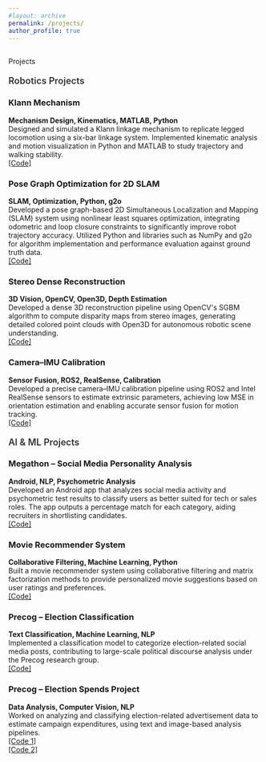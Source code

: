 ```yaml
---
#layout: archive
permalink: /projects/
author_profile: true
---
```


<div class="recent_updates" style="margin-top:30px;">Projects</div>

<!-- # Projects -->

<!-- Left-aligned subheading style -->
<style>
  .sub_heading {
    font-weight: 600;
    font-size: 18px;
    margin-top: 20px;
    margin-bottom: 10px;
    text-align: left;   /* left-align */
    color: #333;        /* subtle color */
  }
</style>

<div class="sub_heading">Robotics Projects</div>


### Klann Mechanism  
**Mechanism Design, Kinematics, MATLAB, Python**  
<span class="research-text">
Designed and simulated a Klann linkage mechanism to replicate legged locomotion using a six-bar linkage system. Implemented kinematic analysis and motion visualization in Python and MATLAB to study trajectory and walking stability.  
<a href="https://github.com/yourusername/klann-mechanism" target="_blank">[Code]</a>
</span>

### Pose Graph Optimization for 2D SLAM  
**SLAM, Optimization, Python, g2o**  
<span class="research-text">
Developed a pose graph-based 2D Simultaneous Localization and Mapping (SLAM) system using nonlinear least squares optimization, integrating odometric and loop closure constraints to significantly improve robot trajectory accuracy. Utilized Python and libraries such as NumPy and g2o for algorithm implementation and performance evaluation against ground truth data.  
<a href="https://github.com/bollimuntha-shreya/Ro-Bots/tree/main/icp-slam-the-ro-bots" target="_blank">[Code]</a>
</span>

### Stereo Dense Reconstruction  
**3D Vision, OpenCV, Open3D, Depth Estimation**  
<span class="research-text">
Developed a dense 3D reconstruction pipeline using OpenCV's SGBM algorithm to compute disparity maps from stereo images, generating detailed colored point clouds with Open3D for autonomous robotic scene understanding.  
<a href="https://github.com/bollimuntha-shreya/Ro-Bots/tree/main/stereo-dense-reconstruction-the-ro-bots" target="_blank">[Code]</a>
</span>

### Camera–IMU Calibration  
**Sensor Fusion, ROS2, RealSense, Calibration**  
<span class="research-text">
Developed a precise camera–IMU calibration pipeline using ROS2 and Intel RealSense sensors to estimate extrinsic parameters, achieving low MSE in orientation estimation and enabling accurate sensor fusion for motion tracking.  
<a href="https://github.com/bollimuntha-shreya/Ro-Bots/tree/main/imu-camera-callibration-the-ro-bots" target="_blank">[Code]</a>
</span>


<div class="sub_heading">AI & ML Projects</div>


### Megathon – Social Media Personality Analysis  
**Android, NLP, Psychometric Analysis**  
<span class="research-text">
Developed an Android app that analyzes social media activity and psychometric test results to classify users as better suited for tech or sales roles. The app outputs a percentage match for each category, aiding recruiters in shortlisting candidates.  
<a href="https://github.com/bollimuntha-shreya/Social-Media-Personality-Analysis" target="_blank">[Code]</a>
</span>

### Movie Recommender System  
**Collaborative Filtering, Machine Learning, Python**  
<span class="research-text">
Built a movie recommender system using collaborative filtering and matrix factorization methods to provide personalized movie suggestions based on user ratings and preferences.  
<a href="https://github.com/bollimuntha-shreya/Recommender-Systems" target="_blank">[Code]</a>
</span>

### Precog – Election Classification  
**Text Classification, Machine Learning, NLP**  
<span class="research-text">
Implemented a classification model to categorize election-related social media posts, contributing to large-scale political discourse analysis under the Precog research group.  
<a href="https://github.com/bollimuntha-shreya/Election-Classification" target="_blank">[Code]</a>
</span>

### Precog – Election Spends Project  
**Data Analysis, Computer Vision, NLP**  
<span class="research-text">
Worked on analyzing and classifying election-related advertisement data to estimate campaign expenditures, using text and image-based analysis pipelines.  
<a href="https://github.com/harsha20032020/ElectionsSpendsProject" target="_blank">[Code 1]</a>  
<a href="https://github.com/harsha20032020/Election-Ads/" target="_blank">[Code 2]</a>
</span>